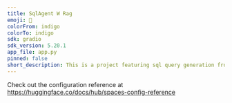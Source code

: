 ```yaml
---
title: SqlAgent W Rag
emoji: 🐢
colorFrom: indigo
colorTo: indigo
sdk: gradio
sdk_version: 5.20.1
app_file: app.py
pinned: false
short_description: This is a project featuring sql query generation from llms
---
```


Check out the configuration reference at https://huggingface.co/docs/hub/spaces-config-reference
